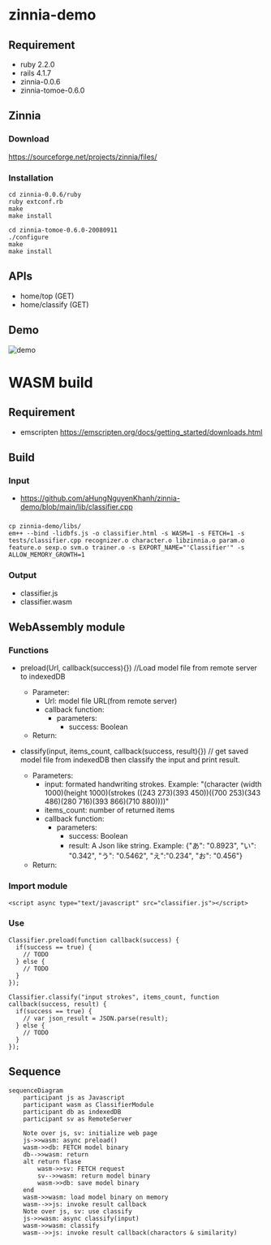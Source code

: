 # zinnia-demo

## Requirement
- ruby 2.2.0
- rails 4.1.7
- zinnia-0.0.6
- zinnia-tomoe-0.6.0

## Zinnia

### Download
https://sourceforge.net/projects/zinnia/files/

### Installation

```
cd zinnia-0.0.6/ruby
ruby extconf.rb
make
make install
```

```
cd zinnia-tomoe-0.6.0-20080911
./configure
make
make install
```

## APIs
- home/top (GET)
- home/classify (GET)

## Demo

![demo](https://github.com/aHungNguyenKhanh/zinnia-demo/blob/main/demo.gif)

# WASM build

## Requirement

- emscripten
https://emscripten.org/docs/getting_started/downloads.html

## Build

### Input
- https://github.com/aHungNguyenKhanh/zinnia-demo/blob/main/lib/classifier.cpp

### 
```
cp zinnia-demo/libs/
em++ --bind -lidbfs.js -o classifier.html -s WASM=1 -s FETCH=1 -s tests/classifier.cpp recognizer.o character.o libzinnia.o param.o feature.o sexp.o svm.o trainer.o -s EXPORT_NAME="'Classifier'" -s ALLOW_MEMORY_GROWTH=1
```

### Output

- classifier.js
- classifier.wasm

## WebAssembly module

### Functions
- preload(Url, callback(success){}) //Load model file from remote server to indexedDB 
  - Parameter: 
    - Url: model file URL(from remote server)
    - callback function:
      - parameters:
        - success: Boolean
  - Return: 
    
- classify(input, items_count, callback(success, result){}) // get saved model file from indexedDB then classify the input and print result.
  - Parameters:
    - input: formated handwriting strokes. Example: "(character (width 1000)(height 1000)(strokes ((243 273)(393 450))((700 253)(343 486)(280 716)(393 866)(710 880))))"
    - items_count: number of returned items 
    - callback function:
      - parameters:
        - success: Boolean
        - result: A Json like string. Example: {"あ": "0.8923", "い": "0.342", "う": "0.5462", "え":"0.234", "お": "0.456"}
  - Return:

### Import module

```
<script async type="text/javascript" src="classifier.js"></script>
```

### Use

```
Classifier.preload(function callback(success) {
  if(success == true) {
    // TODO
  } else {
    // TODO
  }
});
```

```
Classifier.classify("input strokes", items_count, function callback(success, result) {
  if(success == true) {
    // var json_result = JSON.parse(result);
  } else {
    // TODO
  }
});
```
## Sequence

```mermaid
sequenceDiagram
    participant js as Javascript
    participant wasm as ClassifierModule
    participant db as indexedDB
    participant sv as RemoteServer

    Note over js, sv: initialize web page
    js->>wasm: async preload()
    wasm->>db: FETCH model binary
    db-->>wasm: return 
    alt return flase
        wasm->>sv: FETCH request
        sv-->>wasm: return model binary
        wasm->>db: save model binary
    end
    wasm->>wasm: load model binary on memory
    wasm-->>js: invoke result callback
    Note over js, sv: use classify
    js->>wasm: async classify(input)
    wasm->>wasm: classify
    wasm-->>js: invoke result callback(charactors & similarity)
```